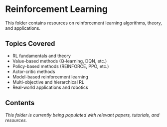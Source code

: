 # Reinforcement Learning

This folder contains resources on reinforcement learning algorithms, theory, and applications.

## Topics Covered
- RL fundamentals and theory
- Value-based methods (Q-learning, DQN, etc.)
- Policy-based methods (REINFORCE, PPO, etc.)
- Actor-critic methods
- Model-based reinforcement learning
- Multi-objective and hierarchical RL
- Real-world applications and robotics

## Contents
*This folder is currently being populated with relevant papers, tutorials, and resources.*